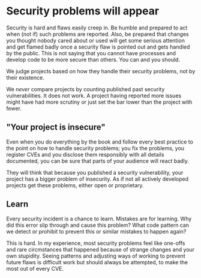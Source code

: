 # Security problems will appear

Security is hard and flaws easily creep in. Be humble and prepared to act when
(not if) such problems are reported. Also, be prepared that changes you
thought nobody cared about or used will get some serious attention and get
flamed badly once a security flaw is pointed out and gets handled by the
public. This is not saying that you cannot have processes and develop code to
be more secure than others. You can and you should.

We judge projects based on how they handle their security problems, not by
their existence.

We *never* compare projects by counting published past security
vulnerabilities. It does not work. A project having reported more issues might
have had more scrutiny or just set the bar lower than the project with fewer.

## "Your project is insecure"

Even when you do everything by the book and follow every best practice to the
point on how to handle security problems; you fix the problems, you register
CVEs and you disclose them responsibly with all details documented, you can be
sure that parts of your audience will react badly.

They will think that because you published a security vulnerability, your
project has a bigger problem of insecurity. As if not all actively developed
projects get these problems, either open or proprietary.

## Learn

Every security incident is a chance to learn. Mistakes are for learning. Why
did this error slip through and cause this problem? What code pattern can we
detect or prohibit to prevent this or similar mistakes to happen again?

This is hard. In my experience, most security problems feel like one-offs and
rare circmstances that happened because of strange changes and your own
stupidity. Seeing patterns and adjusting ways of working to prevent future
flaws is difficult work but should always be attempted, to make the most out
of every CVE.
